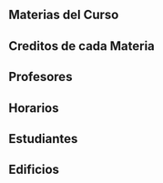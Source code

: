 ## Materias del Curso

## Creditos de cada Materia

## Profesores

## Horarios


## Estudiantes

## Edificios